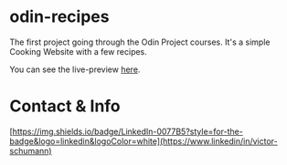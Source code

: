 # odin-recipes
The first project going through the Odin Project courses. It's a simple Cooking Website with a few recipes.

You can see the live-preview [here](https://victor-schumann.github.io/odin-recipes/).

# Contact & Info
[https://img.shields.io/badge/LinkedIn-0077B5?style=for-the-badge&logo=linkedin&logoColor=white](https://www.linkedin/in/victor-schumann)